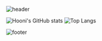 
![header](https://capsule-render.vercel.app/api?type=cylinder&color=00A9FF&height=100&section=header&text=Welcome%20to%20Seungzzok's%20Github!&fontSize=30&fontColor=ffffff&animation=blink)

![Hooni's GitHub stats](https://github-readme-stats.vercel.app/api?username=seungzzok&show_icons=true&theme=transparent)
![Top Langs](https://github-readme-stats.vercel.app/api/top-langs/?username=seungzzok&layout=donut)


![footer](https://capsule-render.vercel.app/api?type=soft&color=auto&height=50&section=footer)
